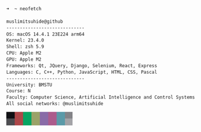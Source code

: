 
```bash
➜  ~ neofetch

muslimitsuhide@github
-----------------------------
OS: macOS 14.4.1 23E224 arm64
Kernel: 23.4.0
Shell: zsh 5.9
CPU: Apple M2
GPU: Apple M2
Frameworks: Qt, JQuery, Django, Selenium, React, Express
Languages: C, C++, Python, JavaScript, HTML, CSS, Pascal
-----------------------------
University: BMSTU
Course: N
Faculty: Computer Science, Artificial Intelligence and Control Systems
All social networks: @muslimitsuhide
```
<p>
  <img alt="#353438" src="assets/type.png" width="176" height="36"/>
</p>
